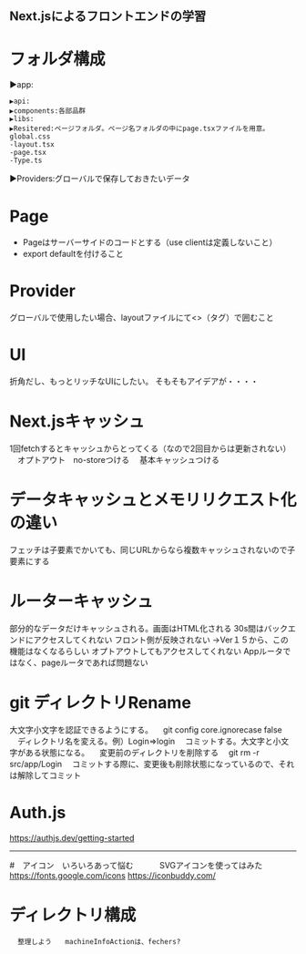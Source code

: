 ## Next.jsによるフロントエンドの学習

# フォルダ構成
▶app:

    ▶api:
    ▶components:各部品群
    ▶libs:
    ▶Resitered:ページフォルダ。ページ名フォルダの中にpage.tsxファイルを用意。
    global.css
    -layout.tsx
    -page.tsx
    -Type.ts

▶Providers:グローバルで保存しておきたいデータ

# Page

- Pageはサーバーサイドのコードとする（use clientは定義しないこと）
- export defaultを付けること

# Provider
 グローバルで使用したい場合、layoutファイルにて<>（タグ）で囲むこと

# UI
  折角だし、もっとリッチなUIにしたい。
  そもそもアイデアが・・・・

# Next.jsキャッシュ
  1回fetchするとキャッシュからとってくる（なので2回目からは更新されない）
　オプトアウト　no-storeつける
　基本キャッシュつける

# データキャッシュとメモリリクエスト化の違い
フェッチは子要素でかいても、同じURLからなら複数キャッシュされないので子要素にする

# ルーターキャッシュ
部分的なデータだけキャッシュされる。画面はHTML化される
30s間はバックエンドにアクセスしてくれない
フロント側が反映されない
→Ver１５から、この機能はなくなるらしい
オプトアウトしてもアクセスしてくれない
Appルータではなく、pageルータであれば問題ない

# git ディレクトリRename
 大文字小文字を認証できるようにする。
 　git config core.ignorecase false
　ディレクトリ名を変える。例）Login⇒login
　コミットする。大文字と小文字がある状態になる。
　変更前のディレクトリを削除する
　git rm -r src/app/Login
　コミットする際に、変更後も削除状態になっているので、それは解除してコミット

# Auth.js
 https://authjs.dev/getting-started


 ------------------------------------------------------------------------------------------------------------
 #　アイコン　いろいろあって悩む
　　　SVGアイコンを使ってはみた　https://fonts.google.com/icons  https://iconbuddy.com/

 # ディレクトリ構成
      整理しよう　　machineInfoActionは、fechers?
